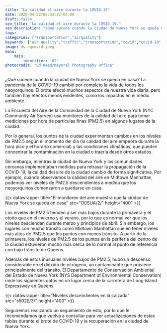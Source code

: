 ```yaml
---
title: "La calidad el aire durante la COVID-19"
date: 2020-04-22T08:33:22-04:00
draft: false
seo_title: "La calidad el aire durante la COVID-19."
seo_description: "¿Qué sucede cuando la ciudad de Nueva York se queda en casa?"
tags: 
categories: ["transportation","airquality"]
keywords: ["air quality","traffic","transportation","covid","covid-19","coronavirus","air pollution", "lungs","breathing"]
image: ds-aqcovid.jpeg
menu:
    main:
        identifier: '02'
photocredit: "Ed Reed/Mayoral Photography Office"
---
```


¿Qué sucede cuando la ciudad de Nueva York se queda en casa? La pandemia de la COVID-19 cambió por completo la vida de todos los neoyorquinos. El brote afectó muchos aspectos de nuestra vida diaria, pero también hay efectos menos evidentes, como los impactos en el medio ambiente.

La Encuesta del Aire de la Comunidad de la Ciudad de Nueva York (NYC Community Air Survey) usa monitores de la calidad del aire para tomar mediciones por hora de partículas finas (PM2.5) en algunos lugares de la ciudad.

Por lo general, los puntos de la ciudad experimentan cambios en los niveles de PM2.5 según el momento del día (la calidad del aire empeora durante la hora pico y el horario comercial) y las condiciones climáticas, que pueden concentrar la contaminación en la ciudad o traerla desde otros estados.

Sin embargo, mientras la ciudad de Nueva York y las comunidades cercanas implementaban medidas para retrasar la propagación de la COVID-19, la calidad del aire de la ciudad cambió de forma significativa. Por ejemplo, cuando observamos la calidad del aire en Midtown Manhattan, podemos ver niveles de PM2.5 descendientes a medida que los neoyorquinos comenzaron a quedarse en casa.

{{< datawrapper title="El monitoreo del aire muestra que la ciudad de Nueva York se queda en casa" src="O0SUA/2/" height="400" >}}

Los niveles de PM2.5 tienden a ser más bajos durante la primavera y el otoño que en el invierno y el verano, por lo que es normal ver que los niveles desciendan durante marzo y principios de abril. Sin embargo, los lugares con mucho tránsito como Midtown Manhattan suelen tener niveles más altos de PM2.5 que los puntos con menos tránsito. A partir de la primavera, los niveles de PM2.5 de los puntos en la periferia del centro de la ciudad estuvieron mucho más cerca de lo normal al punto de referencia con bajo tránsito de Queens.

Además de estos inusuales niveles bajos de PM2.5, hubo un descenso considerable en el dióxido de nitrógeno, un contaminante que proviene principalmente del tránsito. El Departamento de Conservación Ambiental del Estado de Nueva York (NYS Department of Environmental Conservation) mide los siguientes datos en un lugar cerca de la carretera de Long Island Expressway en Queens.

{{< datawrapper title="Niveles descendientes en la calzada" src="s502E/3/" height="400" >}}

Seguiremos realizando un seguimiento de esto, por lo que le recomendamos que vuelva a consultar para ver actualizaciones de estas tablas durante el brote de COVID-19 y la recuperación en la ciudad de Nueva York.
